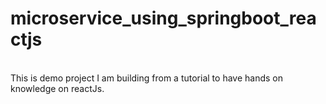 # microservice_using_springboot_reactjs
<br>
This is demo project I am building from a tutorial to have hands on knowledge on reactJs.

